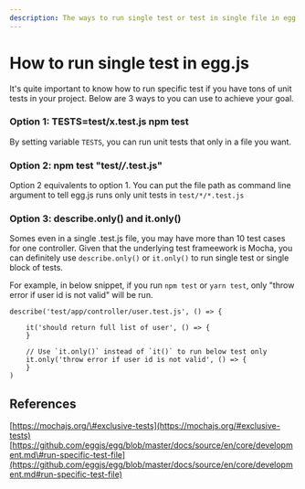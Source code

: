 ```yaml
---
description: The ways to run single test or test in single file in egg.js
---
```


# How to run single test in egg.js

It's quite important to know how to run specific test if you have tons of unit tests in your project. Below are 3 ways to you can use to achieve your goal.

### Option 1: TESTS=test/x.test.js npm test

By setting variable `TESTS`, you can run unit tests that only in a file you want.

### Option 2: npm test "test/_/_.test.js"

Option 2 equivalents to option 1. You can put the file path as command line argument to tell egg.js runs only unit tests in `test/*/*.test.js`

### Option 3: describe.only\(\) and it.only\(\)

Somes even in a single .test.js file, you may have more than 10 test cases for one controller. Given that the underlying test frameework is Mocha, you can definitely use `describe.only()` or `it.only()` to run single test or single block of tests.

For example, in below snippet, if you run `npm test` or `yarn test`, only "throw error if user id is not valid" will be run.

```text
describe('test/app/controller/user.test.js', () => {

    it('should return full list of user', () => {
    }

    // Use `it.only()` instead of `it()` to run below test only
    it.only('throw error if user id is not valid', () => {
    }    
)
```

## References

[https://mochajs.org/\#exclusive-tests](https://mochajs.org/#exclusive-tests)  
[https://github.com/eggjs/egg/blob/master/docs/source/en/core/development.md\#run-specific-test-file](https://github.com/eggjs/egg/blob/master/docs/source/en/core/development.md#run-specific-test-file)

